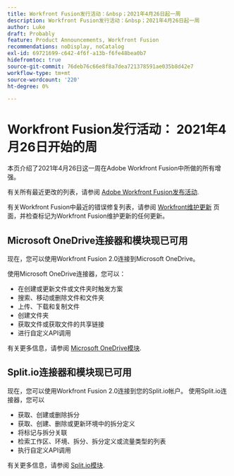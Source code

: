 ```yaml
---
title: Workfront Fusion发行活动：&nbsp；2021年4月26日起一周
description: Workfront Fusion发行活动：&nbsp；2021年4月26日起一周
author: Luke
draft: Probably
feature: Product Announcements, Workfront Fusion
recommendations: noDisplay, noCatalog
exl-id: 69721699-c642-4f6f-a13b-f6fe48bea0b7
hidefromtoc: true
source-git-commit: 76deb76c66e8f8a7dea721378591ae035b8d42e7
workflow-type: tm+mt
source-wordcount: '220'
ht-degree: 0%

---
```


# Workfront Fusion发行活动： 2021年4月26日开始的周

本页介绍了2021年4月26日这一周在Adobe Workfront Fusion中所做的所有增强。

有关所有最近更改的列表，请参阅 [Adobe Workfront Fusion发布活动](../../../product-announcements/product-releases/fusion-release-activity/fusion-release-activity.md).

有关Workfront Fusion中最近的错误修复列表，请参阅 [Workfront维护更新](https://experienceleague.adobe.com/docs/workfront-known-issues/releases/current-updates.html) 页面，并检查标记为Workfront Fusion维护更新的任何更新。

## Microsoft OneDrive连接器和模块现已可用

现在，您可以使用Workfront Fusion 2.0连接到Microsoft OneDrive。

使用Microsoft OneDrive连接器，您可以：

* 在创建或更新文件或文件夹时触发方案
* 搜索、移动或删除文件和文件夹
* 上传、下载和复制文件
* 创建文件夹
* 获取文件或获取文件的共享链接
* 进行自定义API调用

有关更多信息，请参阅 [Microsoft OneDrive模块](../../../workfront-fusion/apps-and-their-modules/microsoft-onedrive-modules.md).

## Split.io连接器和模块现已可用

现在，您可以使用Workfront Fusion 2.0连接到您的Split.io帐户。 使用Split.io连接器，您可以

* 获取、创建或删除拆分
* 获取、创建、删除或更新环境中的拆分定义
* 将标记与拆分关联
* 检索工作区、环境、拆分、拆分定义或流量类型的列表
* 执行自定义API调用

有关更多信息，请参阅 [Split.io模块](../../../workfront-fusion/apps-and-their-modules/split-io-modules.md).
